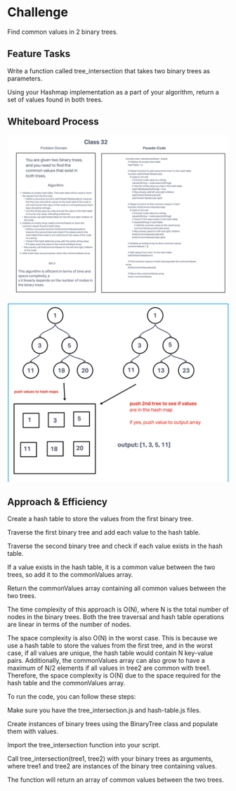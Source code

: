 # Challenge

Find common values in 2 binary trees.

## Feature Tasks

Write a function called tree_intersection that takes two binary trees as parameters.

Using your Hashmap implementation as a part of your algorithm, return a set of values found in both trees.

## Whiteboard Process

![UML](./Screenshot%202023-10-31%20at%2010.46.11%20PM.png)

![UML](./Screenshot%202023-10-31%20at%2010.46.24%20PM.png)

## Approach & Efficiency

Create a hash table to store the values from the first binary tree.

Traverse the first binary tree and add each value to the hash table.

Traverse the second binary tree and check if each value exists in the hash table.

If a value exists in the hash table, it is a common value between the two trees, so add it to the commonValues array.

Return the commonValues array containing all common values between the two trees.

The time complexity of this approach is O(N), where N is the total number of nodes in the binary trees. Both the tree traversal and hash table operations are linear in terms of the number of nodes.

The space complexity is also O(N) in the worst case. This is because we use a hash table to store the values from the first tree, and in the worst case, if all values are unique, the hash table would contain N key-value pairs. Additionally, the commonValues array can also grow to have a maximum of N/2 elements if all values in tree2 are common with tree1. Therefore, the space complexity is O(N) due to the space required for the hash table and the commonValues array.

To run the code, you can follow these steps:

Make sure you have the tree_intersection.js and hash-table.js files.

Create instances of binary trees using the BinaryTree class and populate them with values.

Import the tree_intersection function into your script.

Call tree_intersection(tree1, tree2) with your binary trees as arguments, where tree1 and tree2 are instances of the binary tree containing values.

The function will return an array of common values between the two trees.
